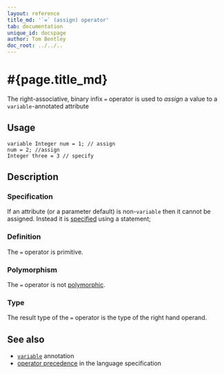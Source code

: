 ```yaml
---
layout: reference
title_md: '`=` (assign) operator'
tab: documentation
unique_id: docspage
author: Tom Bentley
doc_root: ../../..
---
```


# #{page.title_md}

The right-associative, binary infix `=` operator is used to *assign* a value to a `variable`-annotated attribute

## Usage 

<!-- cat: void m() { -->
<!-- try: -->
    variable Integer num = 1; // assign
    num = 2; //assign
    Integer three = 3 // specify
<!-- cat: } -->

## Description

### Specification

If an attribute (or a parameter default) is non-`variable` then it cannot be 
assigned. Instead it is [specified](../../statement/specification) using a 
statement;

### Definition

The `=` operator is primitive.

### Polymorphism

The `=` operator is not [polymorphic](#{page.doc_root}/tour/language-module/#operator_polymorphism). 

### Type

The result type of the `=` operator is the type of the right hand operand.

## See also

* [`variable`](#{site.urls.apidoc_1_0}/index.html#variable) annotation
* [operator precedence](#{site.urls.spec_current}#operatorprecedence) in the 
  language specification
